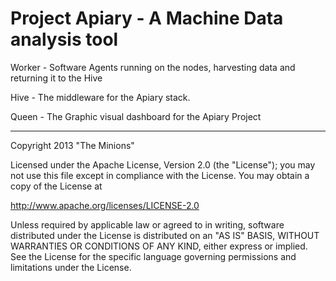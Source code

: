 Project Apiary - A Machine Data analysis tool  
=============================================

Worker - Software Agents running on the nodes, harvesting data and returning it to the Hive

Hive - The middleware for the Apiary stack.

Queen - The Graphic visual dashboard for the Apiary Project

***

Copyright 2013 "The Minions" 

Licensed under the Apache License, Version 2.0 (the "License");
you may not use this file except in compliance with the License.
You may obtain a copy of the License at

http://www.apache.org/licenses/LICENSE-2.0

Unless required by applicable law or agreed to in writing, software
distributed under the License is distributed on an "AS IS" BASIS,
WITHOUT WARRANTIES OR CONDITIONS OF ANY KIND, either express or implied.
See the License for the specific language governing permissions and
limitations under the License.
